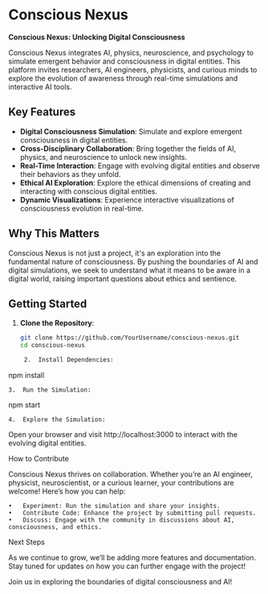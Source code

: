 # Conscious Nexus

**Conscious Nexus: Unlocking Digital Consciousness**

Conscious Nexus integrates AI, physics, neuroscience, and psychology to simulate emergent behavior and consciousness in digital entities. This platform invites researchers, AI engineers, physicists, and curious minds to explore the evolution of awareness through real-time simulations and interactive AI tools.

## Key Features

- **Digital Consciousness Simulation**: Simulate and explore emergent consciousness in digital entities.
- **Cross-Disciplinary Collaboration**: Bring together the fields of AI, physics, and neuroscience to unlock new insights.
- **Real-Time Interaction**: Engage with evolving digital entities and observe their behaviors as they unfold.
- **Ethical AI Exploration**: Explore the ethical dimensions of creating and interacting with conscious digital entities.
- **Dynamic Visualizations**: Experience interactive visualizations of consciousness evolution in real-time.

## Why This Matters

Conscious Nexus is not just a project, it's an exploration into the fundamental nature of consciousness. By pushing the boundaries of AI and digital simulations, we seek to understand what it means to be aware in a digital world, raising important questions about ethics and sentience.

## Getting Started

1. **Clone the Repository**:
   ```bash
   git clone https://github.com/YourUsername/conscious-nexus.git
   cd conscious-nexus

	2.	Install Dependencies:

npm install


	3.	Run the Simulation:

npm start


	4.	Explore the Simulation:
Open your browser and visit http://localhost:3000 to interact with the evolving digital entities.

How to Contribute

Conscious Nexus thrives on collaboration. Whether you’re an AI engineer, physicist, neuroscientist, or a curious learner, your contributions are welcome! Here’s how you can help:

	•	Experiment: Run the simulation and share your insights.
	•	Contribute Code: Enhance the project by submitting pull requests.
	•	Discuss: Engage with the community in discussions about AI, consciousness, and ethics.

Next Steps

As we continue to grow, we’ll be adding more features and documentation. Stay tuned for updates on how you can further engage with the project!

Join us in exploring the boundaries of digital consciousness and AI!

